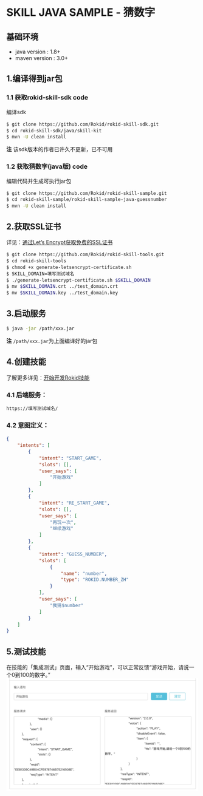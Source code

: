 # SKILL JAVA SAMPLE - 猜数字
## 基础环境

* java version : 1.8+
* maven version : 3.0+

## 1.编译得到jar包

### 1.1 获取rokid-skill-sdk code
编译sdk

```bash
$ git clone https://github.com/Rokid/rokid-skill-sdk.git
$ cd rokid-skill-sdk/java/skill-kit
$ mvn -U clean install
```

**注** 该sdk版本的作者已许久不更新，已不可用

### 1.2 获取猜数字(java版) code
编辑代码并生成可执行jar包

```bash
$ git clone https://github.com/Rokid/rokid-skill-sample.git
$ cd rokid-skill-sample/rokid-skill-sample-java-guessnumber
$ mvn -U clean install
```

## 2.获取SSL证书

详见：[通过Let’s Encrypt获取免费的SSL证书](https://developer-forum.rokid.com/t/lets-encrypt-ssl/175)

```bash
$ git clone https://github.com/Rokid/rokid-skill-tools.git
$ cd rokid-skill-tools
$ chmod +x generate-letsencrypt-certificate.sh
$ SKILL_DOMAIN=填写测试域名
$ ./generate-letsencrypt-certificate.sh $SKILL_DOMAIN
$ mv $SKILL_DOMAIN.crt ../test_domain.crt
$ mv $SKILL_DOMAIN.key ../test_domain.key
```

## 3.启动服务

```bash
$ java -jar /path/xxx.jar
```

**注** `/path/xxx.jar`为上面编译好的jar包

## 4.创建技能

了解更多详见：[开始开发Rokid技能](https://rokid.github.io/docs/1-GetStarted/rokid-skill-kit-introduction.html)

### 4.1 后端服务：

```bash
https://填写测试域名/
```

### 4.2 意图定义：

```json
{
	"intents": [
		{
			"intent": "START_GAME",
			"slots": [],
			"user_says": [
				"开始游戏"
			]
		},
		{
			"intent": "RE_START_GAME",
			"slots": [],
			"user_says": [
				"再玩一次",
				"继续游戏"
			]
		},
		{
			"intent": "GUESS_NUMBER",
			"slots": [
				{
					"name": "number",
					"type": "ROKID.NUMBER_ZH"
				}
			],
			"user_says": [
				"我猜$number"
			]
		}
	]
}
```


## 5.测试技能
在技能的「集成测试」页面，输入“开始游戏”，可以正常反馈“游戏开始，请说一个0到100的数字。”
![Alt text](./skill-test.jpg)


